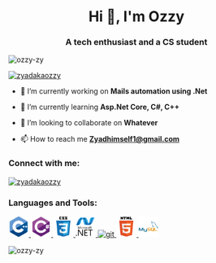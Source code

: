 <h1 align="center">Hi 👋, I'm Ozzy</h1>
<h3 align="center">A tech enthusiast and a CS student</h3>

<p align="left"> <img src="https://komarev.com/ghpvc/?username=ozzy-zy&label=Profile%20views&color=0e75b6&style=flat" alt="ozzy-zy" /> </p>

<p align="left"> <a href="https://twitter.com/zyadakaozzy" target="blank"><img src="https://img.shields.io/twitter/follow/zyadakaozzy?logo=twitter&style=for-the-badge" alt="zyadakaozzy" /></a> </p>

- 🔭 I’m currently working on **Mails automation using .Net**

- 🌱 I’m currently learning **Asp.Net Core, C#, C++**

- 👯 I’m looking to collaborate on **Whatever**

- 📫 How to reach me **Zyadhimself1@gmail.com**

<h3 align="left">Connect with me:</h3>
<p align="left">
<a href="https://twitter.com/zyadakaozzy" target="blank"><img align="center" src="https://raw.githubusercontent.com/rahuldkjain/github-profile-readme-generator/master/src/images/icons/Social/twitter.svg" alt="zyadakaozzy" height="30" width="40" /></a>
</p>

<h3 align="left">Languages and Tools:</h3>
<p align="left"> <a href="https://www.w3schools.com/cpp/" target="_blank" rel="noreferrer"> <img src="https://raw.githubusercontent.com/devicons/devicon/master/icons/cplusplus/cplusplus-original.svg" alt="cplusplus" width="40" height="40"/> </a> <a href="https://www.w3schools.com/cs/" target="_blank" rel="noreferrer"> <img src="https://raw.githubusercontent.com/devicons/devicon/master/icons/csharp/csharp-original.svg" alt="csharp" width="40" height="40"/> </a> <a href="https://www.w3schools.com/css/" target="_blank" rel="noreferrer"> <img src="https://raw.githubusercontent.com/devicons/devicon/master/icons/css3/css3-original-wordmark.svg" alt="css3" width="40" height="40"/> </a> <a href="https://dotnet.microsoft.com/" target="_blank" rel="noreferrer"> <img src="https://raw.githubusercontent.com/devicons/devicon/master/icons/dot-net/dot-net-original-wordmark.svg" alt="dotnet" width="40" height="40"/> </a> <a href="https://git-scm.com/" target="_blank" rel="noreferrer"> <img src="https://www.vectorlogo.zone/logos/git-scm/git-scm-icon.svg" alt="git" width="40" height="40"/> </a> <a href="https://www.w3.org/html/" target="_blank" rel="noreferrer"> <img src="https://raw.githubusercontent.com/devicons/devicon/master/icons/html5/html5-original-wordmark.svg" alt="html5" width="40" height="40"/> </a> <a href="https://www.mysql.com/" target="_blank" rel="noreferrer"> <img src="https://raw.githubusercontent.com/devicons/devicon/master/icons/mysql/mysql-original-wordmark.svg" alt="mysql" width="40" height="40"/> </a> </p>

<p><img align="center" src="https://github-readme-stats.vercel.app/api/top-langs?username=ozzy-zy&show_icons=true&locale=en&layout=compact" alt="ozzy-zy" /></p>
